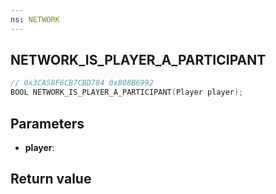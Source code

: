 ```yaml
---
ns: NETWORK
---
```

## NETWORK_IS_PLAYER_A_PARTICIPANT

```c
// 0x3CA58F6CB7CBD784 0xB08B6992
BOOL NETWORK_IS_PLAYER_A_PARTICIPANT(Player player);
```


## Parameters
* **player**: 

## Return value
